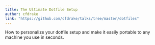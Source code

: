 ```yaml
---
title: The Ultimate Dotfile Setup
author: cfdrake
link: "https://github.com/cfdrake/talks/tree/master/dotfiles"
---
```


How to personalize your dotfile setup and make it easily portable to any machine you use in seconds.
